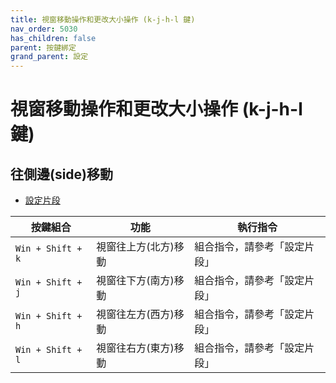 ```yaml
---
title: 視窗移動操作和更改大小操作 (k-j-h-l 鍵)
nav_order: 5030
has_children: false
parent: 按鍵綁定
grand_parent: 設定
---
```



# 視窗移動操作和更改大小操作 (k-j-h-l 鍵)


## 往側邊(side)移動

* [設定片段](https://github.com/samwhelp/lubuntu-adjustment/blob/main/prototype/main/lxqt-config/Main/asset/overlay/etc/skel/.config/openbox/helper/share/gen/openbox-gen-rc/Section/Keybind/WindowBeginMove.php#L10-L45)

| 按鍵組合          | 功能           | 執行指令              |
| ----------------- | -------------- | ---------------------------- |
| `Win + Shift + k` | 視窗往上方(北方)移動 | 組合指令，請參考「設定片段」 |
| `Win + Shift + j` | 視窗往下方(南方)移動 | 組合指令，請參考「設定片段」 |
| `Win + Shift + h` | 視窗往左方(西方)移動 | 組合指令，請參考「設定片段」 |
| `Win + Shift + l` | 視窗往右方(東方)移動 | 組合指令，請參考「設定片段」 |
